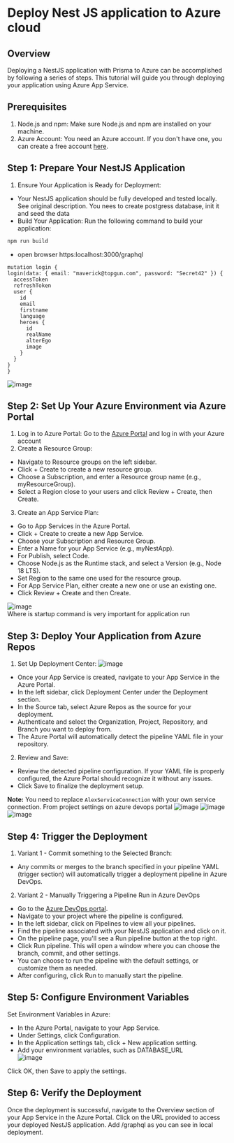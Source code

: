# Deploy Nest JS application to Azure cloud
## Overview
Deploying a NestJS application with Prisma to Azure can be accomplished by following a series of steps. This tutorial will guide you through deploying your application using Azure App Service.

## Prerequisites
1. Node.js and npm: Make sure Node.js and npm are installed on your machine.
1. Azure Account: You need an Azure account. If you don't have one, you can create a free account [here](https://azure.microsoft.com/en-us/free/).

## Step 1: Prepare Your NestJS Application
1. Ensure Your Application is Ready for Deployment:
 - Your NestJS application should be fully developed and tested locally. See original description.
You nees to create postgress database, init it and seed the data
 - Build Your Application:
Run the following command to build your application:
```bash
npm run build
```
 - open browser https:localhost:3000/graphql
 
  ```
 mutation login {
  login(data: { email: "maverick@topgun.com", password: "Secret42" }) {
    accessToken
    refreshToken
    user {
      id
      email
      firstname
      language
      heroes {
        id
        realName
        alterEgo
        image
      }
    }
  }
}
 ```
![image](pics/login-test.png)

## Step 2: Set Up Your Azure Environment via Azure Portal
1. Log in to Azure Portal:
Go to the [Azure Portal](https://portal.azure.com/) and log in with your Azure account
2. Create a Resource Group:
 - Navigate to Resource groups on the left sidebar.
 - Click + Create to create a new resource group.
 - Choose a Subscription, and enter a Resource group name (e.g., myResourceGroup).
 - Select a Region close to your users and click Review + Create, then Create.
3. Create an App Service Plan:
 - Go to App Services in the Azure Portal.
 - Click + Create to create a new App Service.
 - Choose your Subscription and Resource Group.
 - Enter a Name for your App Service (e.g., myNestApp).
 - For Publish, select Code.
 - Choose Node.js as the Runtime stack, and select a Version (e.g., Node 18 LTS).
 - Set Region to the same one used for the resource group.
 - For App Service Plan, either create a new one or use an existing one.
 - Click Review + Create and then Create.

![image](pics/app-settings.png)  
Where is startup command is very important for application run

## Step 3: Deploy Your Application from Azure Repos

1. Set Up Deployment Center:
![image](pics/deployment-center.png)
 - Once your App Service is created, navigate to your App Service in the Azure Portal.
 - In the left sidebar, click Deployment Center under the Deployment section.
 - In the Source tab, select Azure Repos as the source for your deployment.
 - Authenticate and select the Organization, Project, Repository, and Branch you want to deploy from.
 - The Azure Portal will automatically detect the pipeline YAML file in your repository.
2. Review and Save:
 - Review the detected pipeline configuration. If your YAML file is properly configured, the Azure Portal should recognize it without any issues.
 - Click Save to finalize the deployment setup.
 
**Note:** You need to replace `AlexServiceConnection` with your own service connection. From project settings on azure devops portal
![image](pics/service-conn.png) ![image](pics/new-sc1.png) ![image](pics/new-sc2.png)

## Step  4: Trigger the Deployment
1. Variant 1  - Commit something to the Selected Branch:
 - Any commits or merges to the branch specified in your pipeline YAML (trigger section) will automatically trigger a deployment pipeline in Azure DevOps.
2. Variant 2 - Manually Triggering a Pipeline Run in Azure DevOps
 - Go to the [Azure DevOps portal](https://dev.azure.com/).
 - Navigate to your project where the pipeline is configured.
 - In the left sidebar, click on Pipelines to view all your pipelines.
 - Find the pipeline associated with your NestJS application and click on it.
 - On the pipeline page, you'll see a Run pipeline button at the top right.
 - Click Run pipeline. This will open a window where you can choose the branch, commit, and other settings.
 - You can choose to run the pipeline with the default settings, or customize them as needed.
 - After configuring, click Run to manually start the pipeline.
 
## Step 5: Configure Environment Variables
Set Environment Variables in Azure:
- In the Azure Portal, navigate to your App Service.
- Under Settings, click Configuration.
- In the Application settings tab, click + New application setting.
- Add your environment variables, such as DATABASE_URL  
![image](pics/env.png)

Click OK, then Save to apply the settings.

## Step 6: Verify the Deployment
Once the deployment is successful, navigate to the Overview section of your App Service in the Azure Portal. Click on the URL provided to access your deployed NestJS application.
Add /graphql as you can see in local deployment.